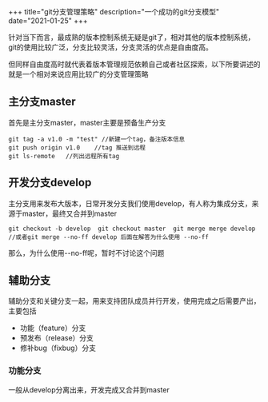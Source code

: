+++
title="git分支管理策略"
description="一个成功的git分支模型"
date="2021-01-25"
+++

针对当下而言，最成熟的版本控制系统无疑是git了，相对其他的版本控制系统，git的使用比较广泛，分支比较灵活，分支灵活的优点是自由度高。

但同样自由度高时就代表着版本管理规范依赖自己或者社区探索，以下所要讲述的就是一个相对来说应用比较广的分支管理策略

## 主分支master
首先是主分支master，master主要是预备生产分支

```shell
git tag -a v1.0 -m "test" //新建一个tag，备注版本信息
git push origin v1.0    //tag 推送到远程
git ls-remote   //列出远程所有tag
```

## 开发分支develop
主分支用来发布大版本，日常开发分支我们使用develop，有人称为集成分支，来源于master，最终又合并到master

`
   git checkout -b develop 
   git checkout master 
   git merge merge develop //或者git merge --no-ff develop 后面在解答为什么使用 --no-ff
`

那么，为什么使用--no-ff呢，暂时不讨论这个问题

## 辅助分支
辅助分支和关键分支一起，用来支持团队成员并行开发，使用完成之后需要产出，主要包括
- 功能（feature）分支
- 预发布（release）分支
- 修补bug（fixbug）分支

### 功能分支
一般从develop分离出来，开发完成又合并到master






